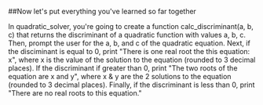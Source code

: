 ##Now let's put everything you've learned so far together 

In quadratic_solver, you're going to create a function calc_discriminant(a, b, c) that returns the discriminant of a quadratic function with values a, b, c. Then, prompt the user for the a, b, and c of the quadratic equation.
Next, if the disciminant is equal to 0, print "There is one real root the this equation: x", where x is the value of the solution to the equation (rounded to 3 decimal places). 
If the discriminant if greater than 0, print "The two roots of the equation are x and y", where x & y are the 2 solutions to the equation (rounded to 3 decimal places).
Finally, if the discriminant is less than 0, print "There are no real roots to this equation."